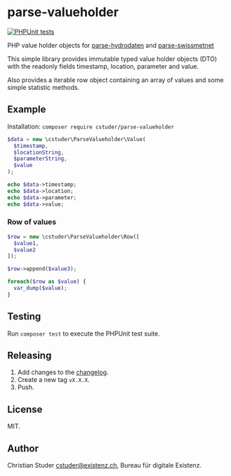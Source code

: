 # parse-valueholder

[![PHPUnit tests](https://github.com/cstuder/parse-valueholder/actions/workflows/phpunit.yml/badge.svg)](https://github.com/cstuder/parse-valueholder/actions/workflows/phpunit.yml)

PHP value holder objects for [parse-hydrodaten](https://github.com/cstuder/parse-hydrodaten) and [parse-swissmetnet](https://github.com/cstuder/parse-swissmetnet)

This simple library provides immutable typed value holder objects (DTO) with the readonly fields timestamp, location, parameter and value.

Also provides a iterable row object containing an array of values and some simple statistic methods.

## Example

Installation: `composer require cstuder/parse-valueholder`

```php
$data = new \cstuder\ParseValueholder\Value(
  $timestamp,
  $locationString,
  $parameterString,
  $value
);

echo $data->timestamp;
echo $data->location;
echo $data->parameter;
echo $data->value;
```

### Row of values

```php
$row = new \cstuder\ParseValueholder\Row([
  $value1,
  $value2
]);

$row->append($value3);

foreach($row as $value) {
  var_dump($value);
}
```

## Testing

Run `composer test` to execute the PHPUnit test suite.

## Releasing

1. Add changes to the [changelog](CHANGELOG.md).
1. Create a new tag `vX.X.X`.
1. Push.

## License

MIT.

## Author

Christian Studer <cstuder@existenz.ch>, Bureau für digitale Existenz.
